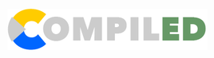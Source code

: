 ![CompiLED](https://raw.githubusercontent.com/ccnmtl/compiled/master/static/img/banner-front-logo.png)  
